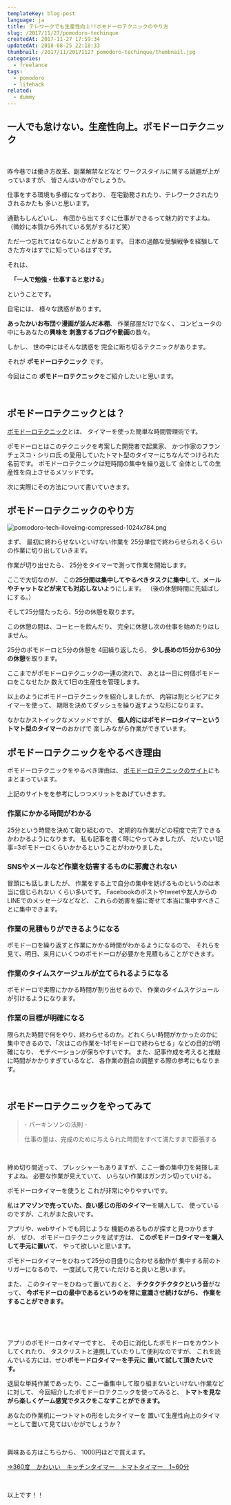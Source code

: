 ```yaml
---
templateKey: blog-post
language: ja
title: テレワークでも生産性向上!!ポモドーロテクニックのやり方
slug: /2017/11/27/pomodoro-techinque
createdAt: 2017-11-27 17:59:34
updatedAt: 2018-08-25 22:18:33
thumbnail: /2017/11/20171127_pomodoro-techinque/thumbnail.jpg
categories:
  - freelance
tags:
  - pomodoro
  - lifehack
related:
  - dummy
---
```


<h2 class="chapter">一人でも怠けない。生産性向上。ポモドーロテクニック</h2>
&nbsp;

昨今巷では働き方改革、副業解禁などなど
ワークスタイルに関する話題が上がっていますが、
皆さんはいかがでしょうか。

仕事をする環境も多様になっており、
在宅勤務されたり、テレワークされたりされるかたも
多いと思います。

通勤もしんどいし、
布団から出てすぐに仕事ができるって魅力的ですよね。
（微妙に本質から外れている気がするけど笑）

ただ一つ忘れてはならないことがあります。
日本の過酷な受験戦争を経験してきた方々はすでに知っているはずです。

それは、

&nbsp;
<strong>「一人で勉強・仕事すると怠ける」</strong>
&nbsp;

ということです。

自宅には、
様々な誘惑があります。

<strong>あったかいお布団</strong>や<strong>漫画が並んだ本棚</strong>、
作業部屋だけでなく、
コンピュータの中にもあなたの<strong>興味を</strong>
<strong> 刺激するブログや動画</strong>の数々。

しかし、
世の中にはそんな誘惑を
完全に断ち切るテクニックがあります。

それが
<strong>ポモドーロテクニック</strong>
です。

今回はこの
<strong>ポモドーロテクニック</strong>をご紹介したいと思います。

&nbsp;

<div class="adsense"></div>

<h2 class="chapter">ポモドーロテクニックとは？</h2>

<a href="https://cirillocompany.de/pages/pomodoro-technique">ポモドーロテクニック</a>とは、
タイマーを使った簡単な時間管理術です。

ポモドーロとはこのテクニックを考案した開発者で起業家、
かつ作家のフランチェスコ・シリロ氏
の愛用していたトマト型のタイマーにちなんでつけられた名前です。
ポモドーロテクニックは短時間の集中を繰り返して
全体としての生産性を向上させるメソッドです。

次に実際にその方法について書いていきます。

<div class="mid-article"></div>
<h2 class="chapter">ポモドーロテクニックのやり方</h2>
<img class="post-image" src="https://statics.ver-1-0.net/uploads/2017/11/20171127_pomodoro-techinque/pomodoro-tech-iloveimg-compressed-1024x784.png" alt="pomodoro-tech-iloveimg-compressed-1024x784.png"/>

まず、
最初に終わらせないといけない作業を
25分単位で終わらせられるくらいの作業に切り出していきます。

作業が切り出せたら、
25分をタイマーで測って作業を開始します。

ここで大切なのが、
この<strong>25分間は集中してやるべきタスクに集中</strong>して、<strong>メールやチャットなどが来ても対応しない</strong>ようにします。
（後の休憩時間に先延ばしにする。）

そして25分間たったら、5分の休憩を取ります。

この休憩の間は、コーヒーを飲んだり、
完全に休憩し次の仕事を始めたりはしません。

25分のポモドーロと5分の休憩を
4回繰り返したら、
<strong>少し長めの15分から30分の休憩</strong>を取ります。

ここまでがポモドーロテクニックの一連の流れで、
あとは一日に何個ポモドーロをこなせたか
数えて1日の生産性を管理します。

以上のようにポモドーロテクニックを紹介しましたが、
内容は割とシビアにタイマーを使って、
期限を決めてダッシュを繰り返すような形になります。

なかなかストイックなメソッドですが、
<strong>個人的にはポモドーロタイマーというトマト型のタイマー</strong>のおかげで
楽しみながら作業ができています。

<h2 class="chapter">ポモドーロテクニックをやるべき理由</h2>
ポモドーロテクニックをやるべき理由は、
<a href="https://cirillocompany.de/pages/pomodoro-technique">ポモドーロテクニックのサイト</a>にもまとまっています。

上記のサイトをを参考にしつつメリットをあげていきます。

<h3 class="section">作業にかかる時間がわかる</h3>
25分という時間を決めて取り組むので、
定期的な作業がどの程度で完了できるかわかるようになります。
私も記事を書く時にやってみましたが、
だいたい1記事=3ポモドーロくらいかかるということがわかりました。

<h3 class="section">SNSやメールなど作業を妨害するものに邪魔されない</h3>
冒頭にも話しましたが、
作業をする上で自分の集中を妨げるものというのは本当に信じられない
くらい多いです。
Facebookのポストやtweetや友人からのLINEでのメッセージなどなど、
これらの妨害を脇に寄せて本当に集中すべきことに集中できます。

<h3 class="section">作業の見積もりができるようになる</h3>
ポモドーロを繰り返すと作業にかかる時間がわかるようになるので、
それらを見て、明日、来月にいくつのポモドーロが必要かを見積もることができます。

<h3 class="section">作業のタイムスケージュルが立てられるようになる</h3>
ポモドーロで実際にかかる時間が割り出せるので、
作業のタイムスケジュールが引けるようになります。

<h3 class="section">作業の目標が明確になる</h3>
限られた時間で何をやり、終わらせるのか。どれくらい時間がかかったのかに
集中できるので、「次はこの作業を-1ポモドーロで終わらせる」などの目的が明確になり、
モチベーションが保ちやすいです。
また、記事作成を考えると推敲に時間がかかりすぎているなど、
各作業の割合の調整する際の参考にもなります。

&nbsp;
<h2 class="chapter">ポモドーロテクニックをやってみて</h2>

<blockquote>- パーキンソンの法則 -

仕事の量は、完成のために与えられた時間をすべて満たすまで膨張する</blockquote>
&nbsp;

締め切り間近って、
プレッシャーもありますが、ここ一番の集中力を発揮しますよね。
必要な作業が見えていて、
いらない作業はガンガン切っていける。

ポモドーロタイマーを使うと
これが非常にやりやすいです。

私は<strong>アマゾンで売っていた、良い感じの形のタイマー</strong>を購入して、
使っているのですが、これがまた良いです。

アプリや、webサイトでも同じような
機能のあるものが探すと見つかりますが、
ぜひ、
ポモドーロテクニックを試す方は、
<strong>このポモドーロタイマーを購入して手元に置いて</strong>、
やって欲しいと思います。

ポモドーロタイマーをひねって25分の目盛りに合わせる動作が
集中する前のトリガーになるので、
一度試して見ていただけると良いと思います。

また、
このタイマーをひねって置いておくと、
<strong>チクタクチクタクという音</strong>がなって、
<strong>今ポモドーロの最中であるというのを常に意識させ続けながら、</strong>
<strong> 作業をすることができます。</strong>

&nbsp;

&nbsp;

アプリのポモドーロタイマーですと、
その日に消化したポモドーロをカウントしてくれたり、
タスクリストと連携していたりして便利なのですが、
これを読んでいる方には、ぜひ<strong>ポモードロタイマーを手元に</strong>
<strong> 置いて試して頂きたいです。</strong>

退屈な単純作業であったり、ここ一番集中して取り組まないといけない作業などに対して、
今回紹介したポモドーロテクニックを使ってみると、
<strong>トマトを見ながら楽しくゲーム感覚でタスクをこなすことができます。</strong>

あなたの作業机に一つトマトの形をしたタイマーを
置いて生産性向上のタイマーとして置いて見てはいかがでしょうか？

&nbsp;

興味ある方はこちらから、
1000円ほどで買えます。

<a href="http://amzn.to/2A9dZhd">=>360度　かわいい　キッチンタイマー　トマトタイマー　1~60分</a>

&nbsp;

以上です！！

<div class="after-article"></div>
